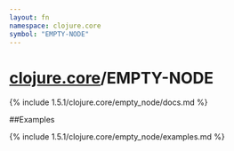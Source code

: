 ```yaml
---
layout: fn
namespace: clojure.core
symbol: "EMPTY-NODE"
---
```


# [clojure.core](../)/EMPTY-NODE

{% include 1.5.1/clojure.core/empty_node/docs.md %}

##Examples

{% include 1.5.1/clojure.core/empty_node/examples.md %}

